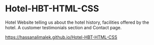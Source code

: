 # Hotel-HBT-HTML-CSS
Hotel Website telling us about the hotel history, facilities offered by the hotel. A customer testimonials section and Contact page.


 https://hassanalimalek.github.io/Hotel-HBT-HTML-CSS
